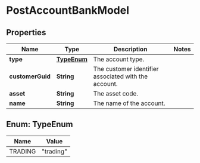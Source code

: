 

# PostAccountBankModel


## Properties

Name | Type | Description | Notes
------------ | ------------- | ------------- | -------------
**type** | [**TypeEnum**](#TypeEnum) | The account type. | 
**customerGuid** | **String** | The customer identifier associated with the account. | 
**asset** | **String** | The asset code. | 
**name** | **String** | The name of the account. | 



## Enum: TypeEnum

Name | Value
---- | -----
TRADING | &quot;trading&quot;



